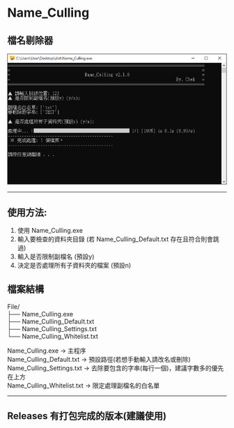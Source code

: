 # Name_Culling
## 檔名剔除器

![Name Culling cover](https://github.com/zz22558822/Name_Culling/blob/main/img/Name_Culling.png)

---

## 使用方法:
1. 使用 Name_Culling.exe
2. 輸入要檢查的資料夾目錄 (若 Name_Culling_Default.txt 存在且符合則會跳過)
3. 輸入是否限制副檔名 (預設y)
4. 決定是否處理所有子資料夾的檔案 (預設n)

## 檔案結構
File/  
├── Name_Culling.exe  
├── Name_Culling_Default.txt  
├── Name_Culling_Settings.txt  
└── Name_Culling_Whitelist.txt  


Name_Culling.exe → 主程序  
Name_Culling_Default.txt → 預設路徑(若想手動輸入請改名或刪除)  
Name_Culling_Settings.txt → 去除要包含的字串(每行一個)，建議字數多的優先在上方  
Name_Culling_Whitelist.txt → 限定處理副檔名的白名單  

---

## Releases 有打包完成的版本(建議使用)
